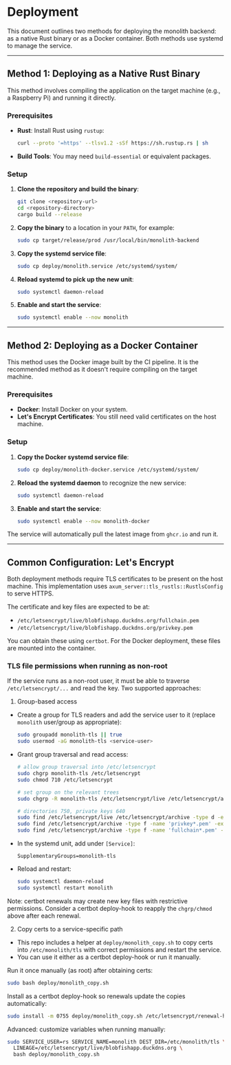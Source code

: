 # Deployment

This document outlines two methods for deploying the monolith backend: as a native Rust binary or as a Docker container. Both methods use systemd to manage the service.

---

## Method 1: Deploying as a Native Rust Binary

This method involves compiling the application on the target machine (e.g., a Raspberry Pi) and running it directly.

### Prerequisites
- **Rust**: Install Rust using `rustup`:
  ```bash
  curl --proto '=https' --tlsv1.2 -sSf https://sh.rustup.rs | sh
  ```
- **Build Tools**: You may need `build-essential` or equivalent packages.

### Setup
1.  **Clone the repository and build the binary**:
    ```bash
    git clone <repository-url>
    cd <repository-directory>
    cargo build --release
    ```
2.  **Copy the binary** to a location in your `PATH`, for example:
    ```bash
    sudo cp target/release/prod /usr/local/bin/monolith-backend
    ```
3.  **Copy the systemd service file**:
    ```bash
    sudo cp deploy/monolith.service /etc/systemd/system/
    ```
4.  **Reload systemd to pick up the new unit**:
    ```bash
    sudo systemctl daemon-reload
    ```
5.  **Enable and start the service**:
    ```bash
    sudo systemctl enable --now monolith
    ```

---

## Method 2: Deploying as a Docker Container

This method uses the Docker image built by the CI pipeline. It is the recommended method as it doesn't require compiling on the target machine.

### Prerequisites
- **Docker**: Install Docker on your system.
- **Let's Encrypt Certificates**: You still need valid certificates on the host machine.

### Setup
1.  **Copy the Docker systemd service file**:
    ```bash
    sudo cp deploy/monolith-docker.service /etc/systemd/system/
    ```
2.  **Reload the systemd daemon** to recognize the new service:
    ```bash
    sudo systemctl daemon-reload
    ```
3.  **Enable and start the service**:
    ```bash
    sudo systemctl enable --now monolith-docker
    ```
The service will automatically pull the latest image from `ghcr.io` and run it.

---

## Common Configuration: Let's Encrypt

Both deployment methods require TLS certificates to be present on the host machine. This implementation uses `axum_server::tls_rustls::RustlsConfig` to serve HTTPS.

The certificate and key files are expected to be at:
- `/etc/letsencrypt/live/blobfishapp.duckdns.org/fullchain.pem`
- `/etc/letsencrypt/live/blobfishapp.duckdns.org/privkey.pem`

You can obtain these using `certbot`. For the Docker deployment, these files are mounted into the container.

### TLS file permissions when running as non-root
If the service runs as a non-root user, it must be able to traverse `/etc/letsencrypt/...` and read the key. Two supported approaches:

1) Group-based access
- Create a group for TLS readers and add the service user to it (replace `monolith` user/group as appropriate):
  ```bash
  sudo groupadd monolith-tls || true
  sudo usermod -aG monolith-tls <service-user>
  ```
- Grant group traversal and read access:
  ```bash
  # allow group traversal into /etc/letsencrypt
  sudo chgrp monolith-tls /etc/letsencrypt
  sudo chmod 710 /etc/letsencrypt

  # set group on the relevant trees
  sudo chgrp -R monolith-tls /etc/letsencrypt/live /etc/letsencrypt/archive

  # directories 750, private keys 640
  sudo find /etc/letsencrypt/live /etc/letsencrypt/archive -type d -exec chmod 750 {} \;
  sudo find /etc/letsencrypt/archive -type f -name 'privkey*.pem' -exec chmod 640 {} \;
  sudo find /etc/letsencrypt/archive -type f -name 'fullchain*.pem' -exec chmod 640 {} \;
  ```
- In the systemd unit, add under `[Service]`:
  ```
  SupplementaryGroups=monolith-tls
  ```
- Reload and restart:
  ```bash
  sudo systemctl daemon-reload
  sudo systemctl restart monolith
  ```

Note: certbot renewals may create new key files with restrictive permissions. Consider a certbot deploy-hook to reapply the `chgrp/chmod` above after each renewal.

2) Copy certs to a service-specific path
- This repo includes a helper at `deploy/monolith_copy.sh` to copy certs into `/etc/monolith/tls` with correct permissions and restart the service.
- You can use it either as a certbot deploy-hook or run it manually.

Run it once manually (as root) after obtaining certs:
```bash
sudo bash deploy/monolith_copy.sh
```

Install as a certbot deploy-hook so renewals update the copies automatically:
```bash
sudo install -m 0755 deploy/monolith_copy.sh /etc/letsencrypt/renewal-hooks/deploy/monolith_copy.sh
```

Advanced: customize variables when running manually:
```bash
sudo SERVICE_USER=rs SERVICE_NAME=monolith DEST_DIR=/etc/monolith/tls \
  LINEAGE=/etc/letsencrypt/live/blobfishapp.duckdns.org \
  bash deploy/monolith_copy.sh
```
